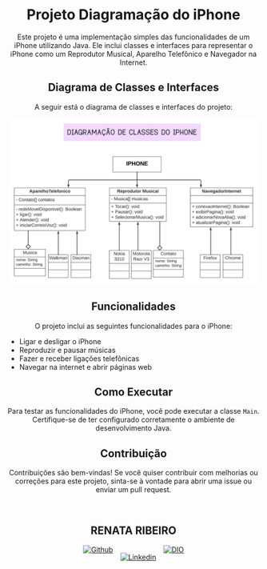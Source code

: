 <div align="center">

# Projeto Diagramação do iPhone

Este projeto é uma implementação simples das funcionalidades de um iPhone utilizando Java. Ele inclui classes e interfaces para representar o iPhone como um Reprodutor Musical, Aparelho Telefônico e Navegador na Internet.

## Diagrama de Classes e Interfaces

A seguir está o diagrama de classes e interfaces do projeto:

<div align="center"><img src="./docs/diagramacao-iphone.jpeg" width="500"/></div>

## Funcionalidades

O projeto inclui as seguintes funcionalidades para o iPhone:

<div align="start">

- Ligar e desligar o iPhone
- Reproduzir e pausar músicas
- Fazer e receber ligações telefônicas
- Navegar na internet e abrir páginas web
</div>

## Como Executar

Para testar as funcionalidades do iPhone, você pode executar a classe `Main`. Certifique-se de ter configurado corretamente o ambiente de desenvolvimento Java.

## Contribuição

Contribuições são bem-vindas! Se você quiser contribuir com melhorias ou correções para este projeto, sinta-se à vontade para abrir uma issue ou enviar um pull request.

<div align="center">

&nbsp;

## RENATA RIBEIRO

<div style="display: flex; justify-content: center;">
  <a href="https://github.com/rbcribeiro" target="_blank" rel="noopener noreferrer">
    <img src="https://img.shields.io/badge/-Github-000?style=flat-square&logo=Github&logoColor=white" alt="Github" width="100px" height="30">
  </a>

  <a href="https://www.linkedin.com/in/rbcribeiro" target="_blank" rel="noopener noreferrer" style="margin: 15px;">
    <img src="https://img.shields.io/badge/-LinkedIn-000?style=flat-square&logo=Linkedin&logoColor=white" alt="Linkedin" width="100px" height="30">
  </a>

  <a href="https://web.dio.me/users/rbcribeiro" target="_blank" rel="noopener noreferrer">
    <img src="https://img.shields.io/badge/DIO-000?style=for-the-badge&logo=gulp&logoColor=30A3DC" alt="DIO" width="100px" height="30">
  </a>
</div>

</div>
